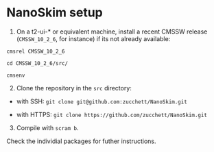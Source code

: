 # NanoSkim setup

1. On a t2-ui-* or equivalent machine, install a recent CMSSW release (`CMSSW_10_2_6`, for instance) if its not already available:

`cmsrel CMSSW_10_2_6`

`cd CMSSW_10_2_6/src/`

`cmsenv`

2. Clone the repository in the `src` directory:

 - with SSH: `git clone git@github.com:zucchett/NanoSkim.git`
 
 - with HTTPS: `git clone https://github.com/zucchett/NanoSkim.git`

3. Compile with `scram b`.

Check the individial packages for futher instructions.
